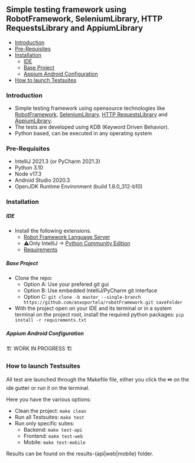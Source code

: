 ## Simple testing framework using RobotFramework, SeleniumLibrary, HTTP RequestsLibrary and AppiumLibrary

- [Introduction](#introduction)
- [Pre-Requisites](#pre-requisites)
- [Installation](#installation)
    + [IDE](#ide)
    + [Base Project](#base-project)
    + [Appium Android Configuration](#appium-android-configuration)
- [How to launch Testsuites](#how-to-launch-testsuites)

### Introduction

- Simple testing framework using opensource technologies like [RobotFramework](https://robotframework.org/), [SeleniumLibrary](https://robotframework.org/SeleniumLibrary/SeleniumLibrary.html), [HTTP RequestsLibrary](https://marketsquare.github.io/robotframework-requests/doc/RequestsLibrary.html) and [AppiumLibrary](https://serhatbolsu.github.io/robotframework-appiumlibrary/AppiumLibrary.html).
- The tests are developed using KDB (Keyword Driven Behavior).
- Python based, can be executed in any operating system



### Pre-Requisites

- IntelliJ 2021.3 (or PyCharm 2021.3)
- Python 3.10
- Node v17.3
- Android Studio 2020.3
- OpenJDK Runtime Environment (build 1.8.0_312-b10)



### Installation


##### IDE

- Install the following extensions.
    - [Robot Framework Language Server](https://plugins.jetbrains.com/plugin/16086-robot-framework-language-server)
    - :warning:Only IntelliJ -> [Python Community Edition](https://plugins.jetbrains.com/plugin/7322-python-community-edition)
    - [Requirements](https://plugins.jetbrains.com/plugin/10837-requirements)


##### Base Project

- Clone the repo:
    - Option A: Use your prefered git gui
    - Option B: Use embedded IntelliJ/PyCharm git interface
    - Option C: ` git clone -b master --single-branch https://github.com/anxoportela/robotFramework.git saveFolder `
- With the project open on your IDE and its terminal or in a system terminal on the project root, install the required python packages: ` pip install -r requirements.txt `


##### Appium Android Configuration

:building_construction: WORK IN PROGRESS :building_construction:



### How to launch Testsuites

All test are launched through the Makefile file, either you click the :play_or_pause_button: on the ide gutter or run it on the terminal. 

Here you have the various options:

 - Clean the project: ` make clean `
 - Run all Testsuites: ` make test `
 - Run only specific suites:
    - Backend: ` make test-api `
    - Frontend: ` make test-web `
    - Mobile: ` make test-mobile `

Results can be found on the results-{api|web|mobile} folder.